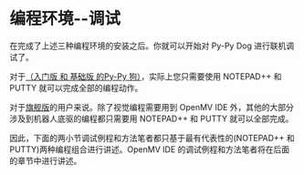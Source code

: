 # 编程环境--调试



在完成了上述三种编程环境的安装之后。你就可以开始对 Py-Py Dog 进行联机调试了。



对于<u>（入门版 和 基础版 的Py-Py 狗）</u>，实际上您只需要使用 NOTEPAD++  和 PUTTY 就可以完成全部的编程动作。



对于<u>旗舰版</u>的用户来说。除了视觉编程需要用到 OpenMV IDE 外，其他的大部分涉及到机器人底驱的编程都只需要用 NOTEPAD++  和 PUTTY 就可以全部完成。



因此，下面的两小节调试例程和方法笔者都只基于最有代表性的(NOTEPAD++  和 PUTTY)两种编程组合进行讲述。OpenMV IDE 的调试例程和方法笔者将在后面的章节中进行讲述。